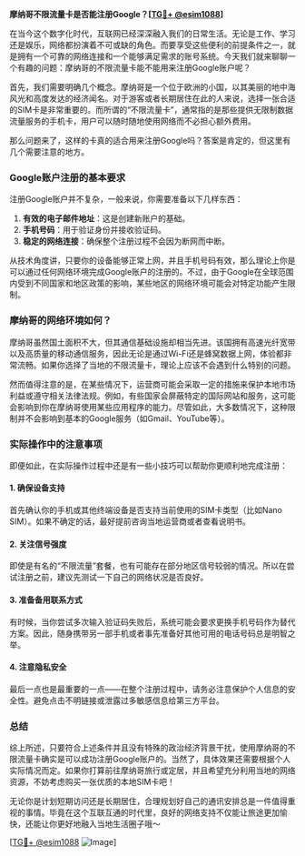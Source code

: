 **摩纳哥不限流量卡是否能注册Google？[[TG💪+ @esim1088](https://t.me/s/esim1088)]**

在当今这个数字化时代，互联网已经深深融入我们的日常生活。无论是工作、学习还是娱乐，网络都扮演着不可或缺的角色。而要享受这些便利的前提条件之一，就是拥有一个可靠的网络连接和一个能够满足需求的账号系统。今天我们就来聊聊一个有趣的问题：摩纳哥的不限流量卡能不能用来注册Google账户呢？

首先，我们需要明确几个概念。摩纳哥是一个位于欧洲的小国，以其美丽的地中海风光和高度发达的经济闻名。对于游客或者长期居住在此的人来说，选择一张合适的SIM卡是非常重要的。而所谓的“不限流量卡”，通常指的是那些提供无限制数据流量服务的手机卡，用户可以随时随地使用网络而不必担心额外费用。

那么问题来了，这样的卡真的适合用来注册Google吗？答案是肯定的，但这里有几个需要注意的地方。

### Google账户注册的基本要求

注册Google账户并不复杂，一般来说，你需要准备以下几样东西：
1. **有效的电子邮件地址**：这是创建新账户的基础。
2. **手机号码**：用于验证身份并接收验证码。
3. **稳定的网络连接**：确保整个注册过程不会因为断网而中断。

从技术角度讲，只要你的设备能够正常上网，并且手机号码有效，那么理论上你是可以通过任何网络环境完成Google账户的注册的。不过，由于Google在全球范围内受到不同国家和地区政策的影响，某些地区的网络环境可能会对特定功能产生限制。

### 摩纳哥的网络环境如何？

摩纳哥虽然国土面积不大，但其通信基础设施却相当先进。该国拥有高速光纤宽带以及高质量的移动通信服务，因此无论是通过Wi-Fi还是蜂窝数据上网，体验都非常流畅。如果你选择了当地的不限流量卡，理论上应该不会遇到什么特别的问题。

然而值得注意的是，在某些情况下，运营商可能会采取一定的措施来保护本地市场利益或遵守相关法律法规。例如，有些国家会屏蔽特定的国际网站和服务，这可能会影响到你在摩纳哥使用某些应用程序的能力。尽管如此，大多数情况下，这种限制并不会影响到基本的Google服务（如Gmail、YouTube等）。

### 实际操作中的注意事项

即便如此，在实际操作过程中还是有一些小技巧可以帮助你更顺利地完成注册：

#### 1. 确保设备支持
首先确认你的手机或其他终端设备是否支持当前使用的SIM卡类型（比如Nano SIM）。如果不确定的话，最好提前咨询当地运营商或者查看说明书。

#### 2. 关注信号强度
即使是有名的“不限流量”套餐，也有可能存在部分地区信号较弱的情况。所以在尝试注册之前，建议先测试一下自己的网络状况是否良好。

#### 3. 准备备用联系方式
有时候，当你尝试多次输入验证码失败后，系统可能会要求更换手机号码作为替代方案。因此，随身携带另一部手机或者事先准备好其他可用的电话号码总是明智之举。

#### 4. 注意隐私安全
最后一点也是最重要的一点——在整个注册过程中，请务必注意保护个人信息的安全性。避免点击不明链接或泄露过多敏感信息给第三方平台。

### 总结

综上所述，只要符合上述条件并且没有特殊的政治经济背景干扰，使用摩纳哥的不限流量卡确实是可以成功注册Google账户的。当然了，具体效果还需要根据个人实际情况而定。如果你打算前往摩纳哥旅行或定居，并且希望充分利用当地的网络资源，不妨考虑购买一张优质的本地SIM卡吧！

无论你是计划短期访问还是长期居住，合理规划好自己的通讯安排总是一件值得重视的事情。毕竟在这个互联互通的时代里，良好的网络支持不仅能让旅途更加愉快，还能让你更好地融入当地生活圈子哦～

[[TG💪+ @esim1088](https://t.me/s/esim1088) ![Image](https://i.postimg.cc/4NQfJmqS/Snipaste-2025-05-13-00-14-12.png)]
